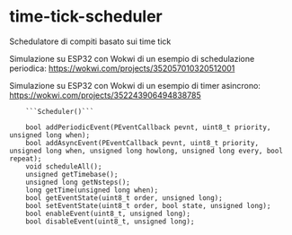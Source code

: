 # time-tick-scheduler

Schedulatore di compiti basato sui time tick

Simulazione su ESP32 con Wokwi di un esempio di schedulazione periodica: https://wokwi.com/projects/352057010320512001

Simulazione su ESP32 con Wokwi di un esempio di timer asincrono: https://wokwi.com/projects/352243906494838785

		
    		
		```Scheduler()```
		
		bool addPeriodicEvent(PEventCallback pevnt, uint8_t priority, unsigned long when);
		bool addAsyncEvent(PEventCallback pevnt, uint8_t priority, unsigned long when, unsigned long howlong, unsigned long every, bool repeat);
		void scheduleAll();
		unsigned getTimebase();
		unsigned long getNsteps();
		long getTime(unsigned long when);
		bool getEventState(uint8_t order, unsigned long);
		bool setEventState(uint8_t order, bool state, unsigned long);
		bool enableEvent(uint8_t, unsigned long);
		bool disableEvent(uint8_t, unsigned long);
